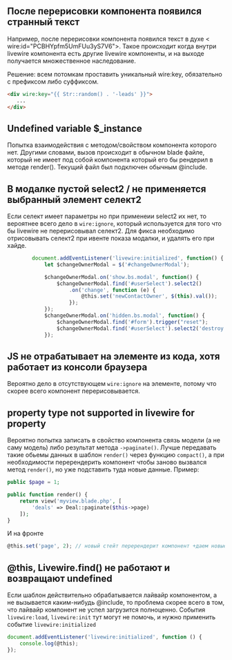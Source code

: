 ## После перерисовки компонента появился странный текст

Например, после перерисовки компонента появился текст в духе < wire:id="PCBHYpfm5UmFUu3yS7V6">. Такое происходит когда внутри livewire компонента есть другие livewire компоненты, и на выходе получается множественное наследование.

Решение: всем потомкам проставить уникальный wire:key, обязательно с префиксом либо суффиксом.
```html
<div wire:key="{{ Str::random() . '-leads' }}">
   ...
</div>
```
## Undefined variable $_instance

Попытка взаимодействия с методом/свойством компонента которого нет. Другими словами, вызов происходит в обычном blade файле, который не имеет под собой компонента который его бы рендерил в методе render(). Текущий файл был подключен обычным @include.

## В модалке пустой select2 / не применяется выбранный элемент селект2

Если селект имеет параметры но при применеии select2 их нет, то вероятнее всего дело в `wire:ignore`, который используется для того что бы livewire не перерисовывал селект2. Для фикса необходимо отрисовывать селект2 при ивенте показа модалки, и удалять его при хайде.

```js
        document.addEventListener('livewire:initialized', function() {
            let $changeOwnerModal = $('#changeOwnerModal');

            $changeOwnerModal.on('show.bs.modal', function() {
                $changeOwnerModal.find('#userSelect').select2()
                    .on('change', function (e) {
                        @this.set('newContactOwner', $(this).val());
                    });
            });
            $changeOwnerModal.on('hidden.bs.modal', function() {
                $changeOwnerModal.find('#form').trigger("reset");
                $changeOwnerModal.find('#userSelect').select2('destroy');
            });
```

## JS не отрабатывает на элементе из кода, хотя работает из консоли браузера

Вероятно дело в отсутствующем `wire:ignore` на элементе, потому что скорее всего компонент перерисовывается.

## property type not supported in livewire for property

Вероятно попытка записать в свойство компонента связь модели (а не саму модель) либо результат метода `->paginate()`. Лучше передавать такие обьемы данных в шаблон `render()` через функцию `compact()`, а при необходимости перерендерить компонент чтобы заново вызвался метод `render()`, но уже подставить туда новые данные. Пример:

```php
public $page = 1;

public function render() {
    return view('myview.blade.php', [
        'deals' => Deal::paginate($this->page)
    ]);
}
```
И на фронте
```js
@this.set('page', 2); // новый стейт перерендерит компонент +даем новые данные для вьюхи
```

## @this, Livewire.find() не работают и возвращают undefined 

Если шаблон действительно обрабатывается лайвайр компонентом, а не вызывается каким-нибудь @include, то проблема скорее всего в том, что лайвайр компонент не успел загрузится полноценно. События `livewire:load`, `livewire:init` тут могут не помочь, и нужно применить событие `livewire:initialized`

```js 
document.addEventListener('livewire:initialized', function () {
    console.log(@this);
});
```
